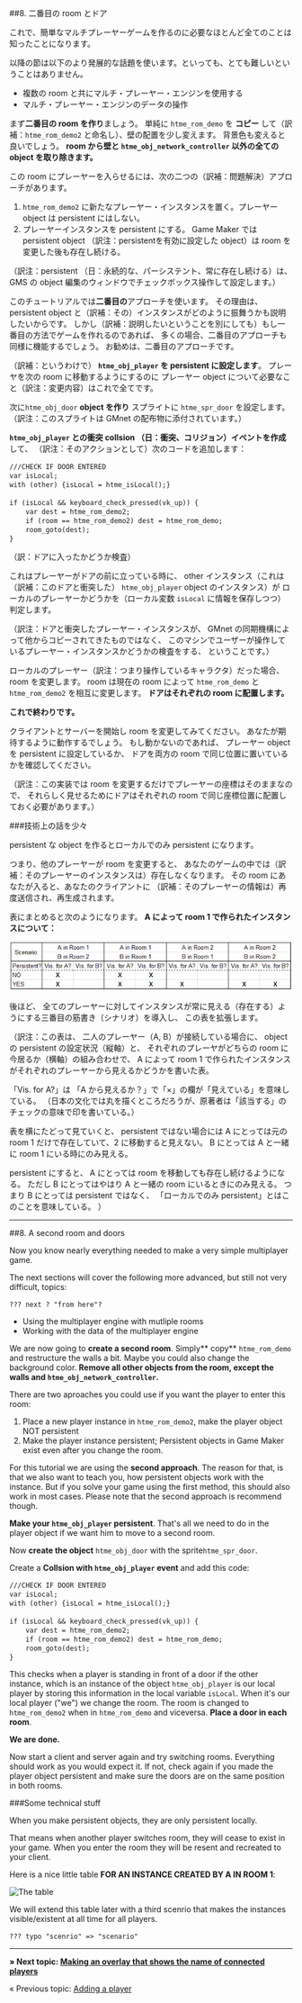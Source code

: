 ##8. 二番目の room とドア

これで、簡単なマルチプレーヤーゲームを作るのに必要なほとんど全てのことは知ったことになります。

以降の節は以下のより発展的な話題を使います。といっても、とても難しいということはありません。

* 複数の room と共にマルチ・プレーヤー・エンジンを使用する
* マルチ・プレーヤー・エンジンのデータの操作

まず**二番目の room を作り**ましょう。
単純に ``htme_rom_demo`` を **コピー** して（訳補：``htme_rom_demo2`` と命名し）、壁の配置を少し変えます。
背景色も変えると良いでしょう。
**room から壁と ``htme_obj_network_controller`` 以外の全ての object を取り除きます。**

この room にプレーヤーを入らせるには、次の二つの（訳補：問題解決）アプローチがあります。

1. ``htme_rom_demo2`` に新たなプレーヤー・インスタンスを置く。プレーヤー object は persistent にはしない。
2. プレーヤーインスタンスを persistent にする。
  Game Maker では persistent object （訳注：persistentを有効に設定した object）は
  room を変更した後も存在し続ける。

（訳注：persistent （日：永続的な、パーシステント、常に存在し続ける）は、
GMS の object 編集のウィンドウでチェックボックス操作して設定します。）

このチュートリアルでは**二番目の**アプローチを使います。
その理由は、persistent object と（訳補：その）インスタンスがどのように振舞うかも説明したいからです。
しかし（訳補：説明したいということを別にしても）もし一番目の方法でゲームを作れるのであれば、
多くの場合、二番目のアプローチも同様に機能するでしょう。
お勧めは、二番目のアプローチです。


（訳補：というわけで）
**``htme_obj_player`` を persistent に設定します**。
プレーヤを次の room に移動するようにするのに
プレーヤー object について必要なこと（訳注：変更内容）はこれで全てです。

次に``htme_obj_door`` **object を作り** スプライトに ``htme_spr_door`` を設定します。
（訳注：このスプライトは GMnet の配布物に添付されています。）

**``htme_obj_player`` との衝突 collsion （日：衝突、コリジョン）イベントを作成** して、
（訳注：そのアクションとして）次のコードを追加します：

```gml
///CHECK IF DOOR ENTERED
var isLocal;
with (other) {isLocal = htme_isLocal();}

if (isLocal && keyboard_check_pressed(vk_up)) {
    var dest = htme_rom_demo2;
    if (room == htme_rom_demo2) dest = htme_rom_demo;
    room_goto(dest);
}
```
（訳：ドアに入ったかどうか検査）

これはプレーヤーがドアの前に立っている時に、
other インスタンス（これは（訳補：このドアと衝突した） ``htme_obj_player`` object のインスタンス）が
ローカルのプレーヤーかどうかを（ローカル変数 ``isLocal`` に情報を保存しつつ）判定します。

（訳注：ドアと衝突したプレーヤー・インスタンスが、
GMnet の同期機構によって他からコピーされてきたものではなく、
このマシンでユーザーが操作しているプレーヤー・インスタンスかどうかの検査をする、
ということです。）

ローカルのプレーヤー（訳注：つまり操作しているキャラクタ）だった場合、room を変更します。
room は現在の room によって ``htme_rom_demo`` と ``htme_rom_demo2`` を相互に変更します。
**ドアはそれぞれの room に配置します。**


**これで終わりです。**

クライアントとサーバーを開始し room を変更してみてください。
あなたが期待するように動作するでしょう。
もし動かないのであれば、
プレーヤー object を persistent に設定しているか、
ドアを両方の room で同じ位置に置いているかを確認してください。

（訳注：この実装では room を変更するだけでプレーヤーの座標はそのままなので、
それらしく見せるためにドアはそれぞれの room で同じ座標位置に配置しておく必要があります。）


###技術上の話を少々

persistent な object を作るとローカルでのみ persistent になります。

つまり、他のプレーヤーが room を変更すると、
あなたのゲームの中では（訳補：そのプレーヤーのインスタンスは）存在しなくなります。
その room にあなたが入ると、あなたのクライアントに
（訳補：そのプレーヤーの情報は）再度送信され、再生成されます。

表にまとめると次のようになります。
**A によって room 1 で作られたインスタンスについて：**

![表（画像ファイル）](../images/2v2.PNG)

後ほど、
全てのプレーヤーに対してインスタンスが常に見える（存在する）ようにする三番目の筋書き（シナリオ）を導入し、
この表を拡張します。


（訳注：この表は、
二人のプレーヤー（A, B）が接続している場合に、
object の persistent の設定状況（縦軸）と、
それぞれのプレーヤがどちらの room に今居るか（横軸）の組み合わせで、
A によって room 1 で作られたインスタンスがそれぞれのプレーヤーから見えるかどうかを書いた表。

「Vis. for A?」は 「A から見えるか？」で「×」の欄が「見えている」を意味している。
（日本の文化では丸を描くところだろうが、原著者は「該当する」のチェックの意味で印を書いている。）

表を横にたどって見ていくと、
persistent ではない場合には
A にとっては元の room 1 だけで存在していて、2 に移動すると見えない。
B にとっては A と一緒に room 1 にいる時にのみ見える。

persistent にすると、
A にとっては room を移動しても存在し続けるようになる。
ただし B にとってはやはり A と一緒の room にいるときにのみ見える。
つまり B にとっては persistent ではなく、
「ローカルでのみ persistent」とはこのことを意味している。
）


---
##8. A second room and doors

Now you know nearly everything needed to make a very simple multiplayer game. 

The next sections will cover the following more advanced, but still not very difficult, topics:

    ??? next ? "from here"?

* Using the multiplayer engine with mutliple rooms
* Working with the data of the multiplayer engine

We are now going to **create a second room**. Simply** copy** ``htme_rom_demo`` and restructure the walls a bit. Maybe you could also change the background color. **Remove all other objects from the room, except the walls and ``htme_obj_network_controller``.**

There are two aproaches you could use if you want the player to enter this room:

1. Place a new player instance in ``htme_rom_demo2``, make the player object NOT persistent
2. Make the player instance persistent; Persistent objects in Game Maker exist even after you change the room.

For this tutorial we are using the **second approach**. The reason for that, is that we also want to teach you, how persistent objects work with the instance. But if you solve your game using the first method, this should also work in most cases. Please note that the second approach is recommend though.

**Make your ``htme_obj_player`` persistent**. That's all we need to do in the player object if we want him to move to a second room.

Now **create the object** ``htme_obj_door`` with the sprite``htme_spr_door``.

Create a **Collsion with ``htme_obj_player`` event** and add this code:

```gml
///CHECK IF DOOR ENTERED
var isLocal;
with (other) {isLocal = htme_isLocal();}

if (isLocal && keyboard_check_pressed(vk_up)) {
    var dest = htme_rom_demo2;
    if (room == htme_rom_demo2) dest = htme_rom_demo;
    room_goto(dest);
}
```

This checks when a player is standing in front of a door if the other instance, which is an instance of the object ``htme_obj_player`` is our local player by storing this information in the local variable ``isLocal``. When it's our local player ("we") we change the room. The room is changed to ``htme_rom_demo2`` when in ``htme_rom_demo`` and viceversa. **Place a door in each room**.

**We are done.**

Now start a client and server again and try switching rooms. Everything should work as you would expect it. If not, check again if you made the player object persistent and make sure the doors are on the same position in both rooms.

###Some technical stuff

When you make persistent objects, they are only persistent locally.

That means when another player switches room, they will cease to exist in your game. When you enter the room they will be resent and recreated to your client.

Here is a nice little table **FOR AN INSTANCE CREATED BY A IN ROOM 1**:

![The table](images/2v2.PNG)

We will extend this table later with a third scenrio that makes the instances visible/existent at all time for all players.

    ??? typo "scenrio" => "scenario"

---

**» Next topic: [Making an overlay that shows the name of connected players](tutorial/9_playerlist)**

« Previous topic: [Adding a player](tutorial/7_player)
 
